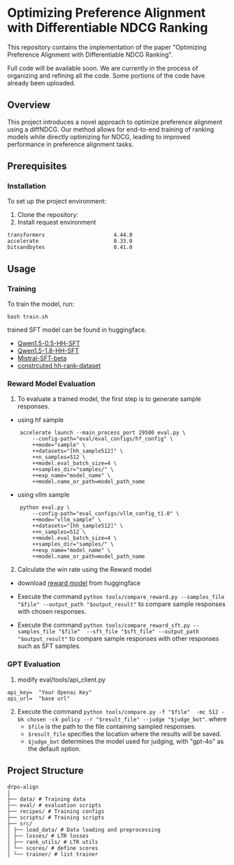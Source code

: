 
# Optimizing Preference Alignment with Differentiable NDCG Ranking

This repository contains the implementation of the paper "Optimizing Preference Alignment with Differentiable NDCG Ranking".

Full code will be available soon. We are currently in the process of organizing and refining all the code. Some portions of the code have already been uploaded.


## Overview

This project introduces a novel approach to optimize preference alignment using a diffNDCG. Our method allows for end-to-end training of ranking models while directly optimizing for NDCG, leading to improved performance in preference alignment tasks.

## Prerequisites
### Installation 

To set up the project environment:

1. Clone the repository:
2. Install request environment
```
transformers                      4.44.0
accelerate                        0.33.0
bitsandbytes                      0.41.0
```


## Usage

### Training

To train the model, run:
```
bash train.sh
```

trained SFT model can be found in huggingface.
- [Qwen1.5-0.5-HH-SFT](https://huggingface.co/kasoushu/qwen1.5-0.5-hh-sft)
- [Qwen1.5-1.8-HH-SFT](https://huggingface.co/kasoushu/qwen1.5-1.8-hh-sft)
- [Mistral-SFT-beta](https://huggingface.co/HuggingFaceH4/mistral-7b-sft-beta)
- [constrcuted hh-rank-dataset](https://huggingface.co/datasets/kasoushu/hh-rank-dataset)

<!-- other trained model can be found as follows: -->


### Reward Model Evaluation

1. To evaluate a trained model, the first step is to generate sample responses.

- using hf sample
```
    accelerate launch --main_process_port 29500 eval.py \
        --config-path="eval/eval_configs/hf_config" \
        ++mode="sample" \
        ++datasets="[hh_sample512]" \
        ++n_samples=512 \
        ++model.eval_batch_size=4 \
        ++samples_dir="samples/" \
        ++exp_name="model_name" \
        ++model.name_or_path=model_path_name
```

- using vllm sample
```
    python eval.py \
        --config-path="eval_configs/vllm_config_t1.0" \
        ++mode="vllm_sample" \
        ++datasets="[hh_sample512]" \
        ++n_samples=512 \
        ++model.eval_batch_size=4 \
        ++samples_dir="samples/" \
        ++exp_name="model_name" \
        ++model.name_or_path=model_path_name
```

2. Calculate the win rate using the Reward model

- download [reward model](https://huggingface.co/OpenAssistant/reward-model-deberta-v3-large-v2) from huggingface

- Execute the command `python tools/compare_reward.py --samples_file "$file" --output_path "$output_result"` to compare sample responses with chosen responses.

- Execute the command `python tools/compare_reward_sft.py --samples_file "$file"  --sft_file "$sft_file" --output_path "$output_result"` to compare sample responses with other responses such as SFT samples.


### GPT Evaluation

1. modify eval/tools/api_client.py
```
api_key=  "Your Openai Key"
api_url=  "base url"
```


2. Execute the command `python tools/compare.py -f "$file"  -mc 512 -bk chosen -ck policy --r "$result_file" --judge "$judge_bot"`. where 
    - `$file` is the path to the file containing sampled responses.
    - `$result_file` specifies the location where the results will be saved.
    - `$judge_bot` determines the model used for judging, with "gpt-4o" as the default option.

## Project Structure

```
drpo-align
│
├── data/ # Training data
├── eval/ # evaluation scripts
├── recipes/ # Training configs
├── scripts/ # Training scripts
├── src/
│ ├── load_data/ # Data loading and preprocessing
│ ├── losses/ # LTR losses
│ ├── rank_utils/ # LTR utils
│ └── scores/ # define scores
│ └── trainer/ # list trainer
```
